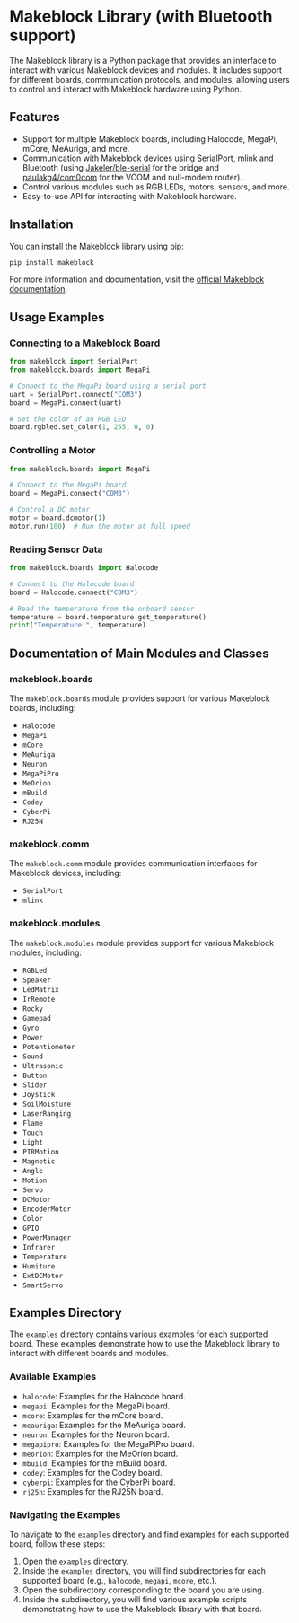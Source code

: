 # Makeblock Library (with Bluetooth support)

The Makeblock library is a Python package that provides an interface to interact with various Makeblock devices and modules. It includes support for different boards, communication protocols, and modules, allowing users to control and interact with Makeblock hardware using Python.

## Features

- Support for multiple Makeblock boards, including Halocode, MegaPi, mCore, MeAuriga, and more.
- Communication with Makeblock devices using SerialPort, mlink and Bluetooth (using [Jakeler/ble-serial](https://github.com/Jakeler/ble-serial) for the bridge and [paulakg4/com0com](https://github.com/paulakg4/com0com) for the VCOM and null-modem router).
- Control various modules such as RGB LEDs, motors, sensors, and more.
- Easy-to-use API for interacting with Makeblock hardware.

## Installation

You can install the Makeblock library using pip:

```bash
pip install makeblock
```

For more information and documentation, visit the [official Makeblock documentation](https://makeblock.com).

## Usage Examples

### Connecting to a Makeblock Board

```python
from makeblock import SerialPort
from makeblock.boards import MegaPi

# Connect to the MegaPi board using a serial port
uart = SerialPort.connect("COM3")
board = MegaPi.connect(uart)

# Set the color of an RGB LED
board.rgbled.set_color(1, 255, 0, 0)
```

### Controlling a Motor

```python
from makeblock.boards import MegaPi

# Connect to the MegaPi board
board = MegaPi.connect("COM3")

# Control a DC motor
motor = board.dcmotor(1)
motor.run(100)  # Run the motor at full speed
```

### Reading Sensor Data

```python
from makeblock.boards import Halocode

# Connect to the Halocode board
board = Halocode.connect("COM3")

# Read the temperature from the onboard sensor
temperature = board.temperature.get_temperature()
print("Temperature:", temperature)
```

## Documentation of Main Modules and Classes

### makeblock.boards

The `makeblock.boards` module provides support for various Makeblock boards, including:

- `Halocode`
- `MegaPi`
- `mCore`
- `MeAuriga`
- `Neuron`
- `MegaPiPro`
- `MeOrion`
- `mBuild`
- `Codey`
- `CyberPi`
- `RJ25N`

### makeblock.comm

The `makeblock.comm` module provides communication interfaces for Makeblock devices, including:

- `SerialPort`
- `mlink`

### makeblock.modules

The `makeblock.modules` module provides support for various Makeblock modules, including:

- `RGBLed`
- `Speaker`
- `LedMatrix`
- `IrRemote`
- `Rocky`
- `Gamepad`
- `Gyro`
- `Power`
- `Potentiometer`
- `Sound`
- `Ultrasonic`
- `Button`
- `Slider`
- `Joystick`
- `SoilMoisture`
- `LaserRanging`
- `Flame`
- `Touch`
- `Light`
- `PIRMotion`
- `Magnetic`
- `Angle`
- `Motion`
- `Servo`
- `DCMotor`
- `EncoderMotor`
- `Color`
- `GPIO`
- `PowerManager`
- `Infrarer`
- `Temperature`
- `Humiture`
- `ExtDCMotor`
- `SmartServo`

## Examples Directory

The `examples` directory contains various examples for each supported board. These examples demonstrate how to use the Makeblock library to interact with different boards and modules.

### Available Examples

- `halocode`: Examples for the Halocode board.
- `megapi`: Examples for the MegaPi board.
- `mcore`: Examples for the mCore board.
- `meauriga`: Examples for the MeAuriga board.
- `neuron`: Examples for the Neuron board.
- `megapipro`: Examples for the MegaPiPro board.
- `meorion`: Examples for the MeOrion board.
- `mbuild`: Examples for the mBuild board.
- `codey`: Examples for the Codey board.
- `cyberpi`: Examples for the CyberPi board.
- `rj25n`: Examples for the RJ25N board.

### Navigating the Examples

To navigate to the `examples` directory and find examples for each supported board, follow these steps:

1. Open the `examples` directory.
2. Inside the `examples` directory, you will find subdirectories for each supported board (e.g., `halocode`, `megapi`, `mcore`, etc.).
3. Open the subdirectory corresponding to the board you are using.
4. Inside the subdirectory, you will find various example scripts demonstrating how to use the Makeblock library with that board.
